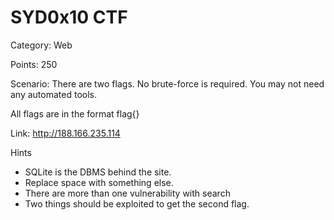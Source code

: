 
# SYD0x10 CTF

Category: Web

Points: 250

Scenario: There are two flags. No brute-force is required. You may not need any automated tools. 

All flags are in the format flag{<hashhere>}

Link: http://188.166.235.114

Hints

* SQLite is the DBMS behind the site.
* Replace space with something else.
* There are more than one vulnerability with search
* Two things should be exploited to get the second flag.
